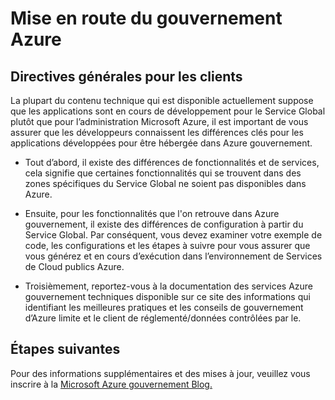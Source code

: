 <properties
    pageTitle="Documentation de Governmnet Azure | Microsoft Azure"
    description="Cela fournit une comparaison des fonctionnalités et des conseils sur le développement d’applications pour Azure gouvernement"
    services="Azure-Government"
    cloud="gov" 
    documentationCenter=""
    authors="ryansoc"
    manager="zakramer"
    editor=""/>

<tags
    ms.service="multiple"
    ms.devlang="na"
    ms.topic="article"
    ms.tgt_pltfrm="na"
    ms.workload="azure-government"
    ms.date="10/05/2016"
    ms.author="ryansoc"/>


#  <a name="getting-started-with-azure-government"></a>Mise en route du gouvernement Azure

##  <a name="general-guidance-for-customers"></a>Directives générales pour les clients

La plupart du contenu technique qui est disponible actuellement suppose que les applications sont en cours de développement pour le Service Global plutôt que pour l’administration Microsoft Azure, il est important de vous assurer que les développeurs connaissent les différences clés pour les applications développées pour être hébergée dans Azure gouvernement.

- Tout d’abord, il existe des différences de fonctionnalités et de services, cela signifie que certaines fonctionnalités qui se trouvent dans des zones spécifiques du Service Global ne soient pas disponibles dans Azure.

- Ensuite, pour les fonctionnalités que l'on retrouve dans Azure gouvernement, il existe des différences de configuration à partir du Service Global.  Par conséquent, vous devez examiner votre exemple de code, les configurations et les étapes à suivre pour vous assurer que vous générez et en cours d’exécution dans l’environnement de Services de Cloud publics Azure.

- Troisièmement, reportez-vous à la documentation des services Azure gouvernement techniques disponible sur ce site des informations qui identifiant les meilleures pratiques et les conseils de gouvernement d’Azure limite et le client de réglementé/données contrôlées par le.

## <a name="next-steps"></a>Étapes suivantes

Pour des informations supplémentaires et des mises à jour, veuillez vous inscrire à la <a href="https://blogs.msdn.microsoft.com/azuregov/">Microsoft Azure gouvernement Blog.</a>
